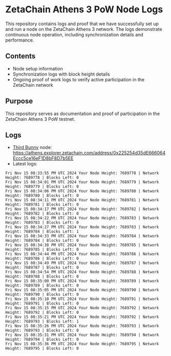 # ZetaChain Athens 3 PoW Node Logs
This repository contains logs and proof that we have successfully set up and run a node on the ZetaChain Athens 3 network. The logs demonstrate continuous node operation, including synchronization details and performance.

## Contents
- Node setup information
- Synchronization logs with block height details
- Ongoing proof of work logs to verify active participation in the ZetaChain network

## Purpose
This repository serves as documentation and proof of participation in the ZetaChain Athens 3 PoW testnet.

## Logs

- [Third Bunny](https://thirdbunny.xyz/) node: https://athens.explorer.zetachain.com/address/0x225254d35dE666064Eccc5ce16eF1D8bF8D7b5EE
- Latest logs:
```
Fri Nov 15 08:33:55 PM UTC 2024 Your Node Height: 7689778 | Network Height: 7689778 | Blocks Left: 0
Fri Nov 15 08:34:01 PM UTC 2024 Your Node Height: 7689779 | Network Height: 7689779 | Blocks Left: 0
Fri Nov 15 08:34:06 PM UTC 2024 Your Node Height: 7689780 | Network Height: 7689780 | Blocks Left: 0
Fri Nov 15 08:34:11 PM UTC 2024 Your Node Height: 7689781 | Network Height: 7689781 | Blocks Left: 0
Fri Nov 15 08:34:17 PM UTC 2024 Your Node Height: 7689782 | Network Height: 7689782 | Blocks Left: 0
Fri Nov 15 08:34:22 PM UTC 2024 Your Node Height: 7689783 | Network Height: 7689783 | Blocks Left: 0
Fri Nov 15 08:34:27 PM UTC 2024 Your Node Height: 7689783 | Network Height: 7689784 | Blocks Left: 1
Fri Nov 15 08:34:33 PM UTC 2024 Your Node Height: 7689784 | Network Height: 7689784 | Blocks Left: 0
Fri Nov 15 08:34:38 PM UTC 2024 Your Node Height: 7689785 | Network Height: 7689785 | Blocks Left: 0
Fri Nov 15 08:34:44 PM UTC 2024 Your Node Height: 7689786 | Network Height: 7689786 | Blocks Left: 0
Fri Nov 15 08:34:49 PM UTC 2024 Your Node Height: 7689787 | Network Height: 7689787 | Blocks Left: 0
Fri Nov 15 08:34:54 PM UTC 2024 Your Node Height: 7689788 | Network Height: 7689788 | Blocks Left: 0
Fri Nov 15 08:35:00 PM UTC 2024 Your Node Height: 7689789 | Network Height: 7689789 | Blocks Left: 0
Fri Nov 15 08:35:05 PM UTC 2024 Your Node Height: 7689790 | Network Height: 7689790 | Blocks Left: 0
Fri Nov 15 08:35:10 PM UTC 2024 Your Node Height: 7689791 | Network Height: 7689791 | Blocks Left: 0
Fri Nov 15 08:35:15 PM UTC 2024 Your Node Height: 7689792 | Network Height: 7689792 | Blocks Left: 0
Fri Nov 15 08:35:21 PM UTC 2024 Your Node Height: 7689792 | Network Height: 7689793 | Blocks Left: 1
Fri Nov 15 08:35:26 PM UTC 2024 Your Node Height: 7689793 | Network Height: 7689793 | Blocks Left: 0
Fri Nov 15 08:35:31 PM UTC 2024 Your Node Height: 7689794 | Network Height: 7689794 | Blocks Left: 0
Fri Nov 15 08:35:36 PM UTC 2024 Your Node Height: 7689795 | Network Height: 7689795 | Blocks Left: 0
```
